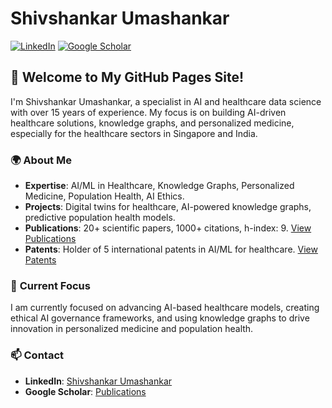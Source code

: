 # Shivshankar Umashankar

[![LinkedIn](https://img.shields.io/badge/LinkedIn-ShivshankarUmashankar-blue)](https://www.linkedin.com/in/shivshankarumashankar) [![Google Scholar](https://img.shields.io/badge/Google%20Scholar-Shivshankar%20Umashankar-green)](https://scholar.google.com/citations?user=K8XatykAAAAJ&hl=en)

## 👋 Welcome to My GitHub Pages Site!

I'm Shivshankar Umashankar, a specialist in AI and healthcare data science with over 15 years of experience. My focus is on building AI-driven healthcare solutions, knowledge graphs, and personalized medicine, especially for the healthcare sectors in Singapore and India.

### 🌍 **About Me**
- **Expertise**: AI/ML in Healthcare, Knowledge Graphs, Personalized Medicine, Population Health, AI Ethics.
- **Projects**: Digital twins for healthcare, AI-powered knowledge graphs, predictive population health models.
- **Publications**: 20+ scientific papers, 1000+ citations, h-index: 9. [View Publications](https://scholar.google.com/citations?user=K8XatykAAAAJ&hl=en)
- **Patents**: Holder of 5 international patents in AI/ML for healthcare. [View Patents](https://scholar.google.com/citations?user=K8XatykAAAAJ&hl=en)

### 🚀 **Current Focus**
I am currently focused on advancing AI-based healthcare models, creating ethical AI governance frameworks, and using knowledge graphs to drive innovation in personalized medicine and population health.

### 📫 **Contact**
- **LinkedIn**: [Shivshankar Umashankar](https://www.linkedin.com/in/shivshankarumashankar)
- **Google Scholar**: [Publications](https://scholar.google.com/citations?user=K8XatykAAAAJ&hl=en)
